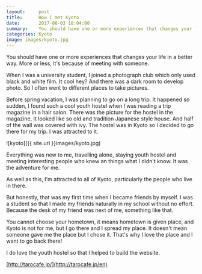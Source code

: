 ```yaml
---
layout:     post
title:      How I met Kyoto
date:       2017-06-03 18:04:00
summary:    You should have one or more experiences that changes your life. in a better way
categories: Kyoto
image: images/kyoto.jpg
---
```


You should have one or more experiences that changes your life in a better way. More or less, it's because of meeting with someone.


When I was a university student, I joined a photograph club which only used black and white film. It cool hey? And there was a dark room to develop photo. So I often went to different places to take pictures.


Before spring vacation, I was planning to go on a long trip. It happened so sudden, I found such a cool youth hostel when I was reading a trip magazine in a hair salon. There was the picture for the hostel in the magazine, It looked like so old and tradition Japanese style house. And half of the wall was covered with ivy. The hostel was in Kyoto so I decided to go there for my trip. I was attracted to it.


![kyoto]({{ site.url }}images/kyoto.jpg)


Everything was new to me, travelling alone, staying youth hostel and meeting interesting people who knew an things what I didn't know. It was the adventure for me.


As well as this, I'm attracted to all of Kyoto, particularly the people who live in there.


But honestly, that was my first time when I became friends by myself. I was a student so that I made my friends naturally in my school without no effort. Because the desk of my friend was next of me, something like that.


You cannot choose your hometown, it means hometown is given place, and Kyoto is not for me, but I go there and I spread my place. It doesn't mean someone gave me the place but I chose it. That's why I love the place and I want to go back there!


I do love the youth hostel so that I helped to build the website.

[http://tarocafe.jp/](http://tarocafe.jp/en)
